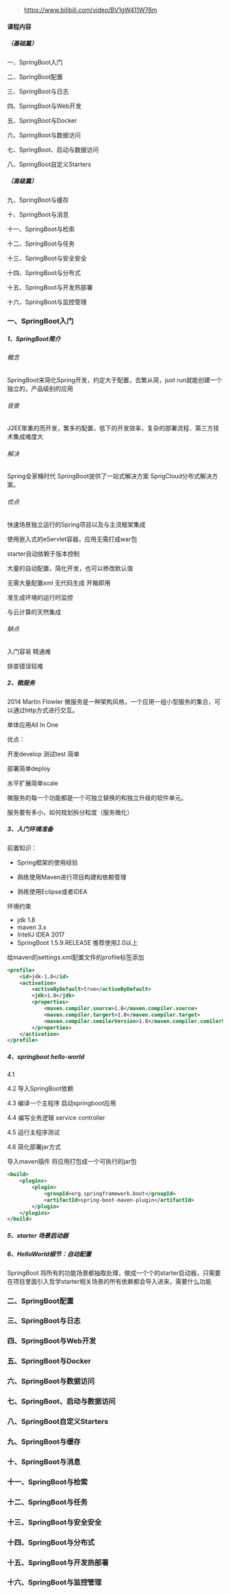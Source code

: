 > https://www.bilibili.com/video/BV1gW411W76m

#### 课程内容

##### （基础篇）

一、SpringBoot入门

二、SpringBoot配置

三、SpringBoot与日志

四、SpringBoot与Web开发

五、SpringBoot与Docker

六、SpringBoot与数据访问

七、SpringBoot、启动与数据访问

八、SpringBoot自定义Starters

##### （高级篇）

九、SpringBoot与缓存

十、SpringBoot与消息

十一、SpringBoot与检索

十二、SpringBoot与任务

十三、SpringBoot与安全安全

十四、SpringBoot与分布式

十五、SpringBoot与开发热部署

十六、SpringBoot与监控管理



### 一、SpringBoot入门

##### 1、SpringBoot简介

###### 概念

SpringBoot来简化Spring开发，约定大于配置，去繁从简，just run就能创建一个独立的，产品级别的应用

###### 背景

J2EE笨重的而开发，繁多的配置，低下的开发效率，复杂的部署流程、第三方技术集成难度大

###### 解决

Spring全家桶时代 SpringBoot提供了一站式解决方案 SprigCloud分布式解决方案。

###### 优点

快速场景独立运行的Spring项目以及与主流框架集成

使用嵌入式的eServlet容器，应用无需打成war包

starter自动依赖于版本控制

大量的自动配置，简化开发，也可以修改默认值

无需大量配置xml 无代码生成 开箱即用

准生成环境的运行时监控

与云计算的天然集成

###### 缺点

入门容易 精通难

排查错误较难

##### 2、微服务

2014 Martin Flowler 微服务是一种架构风格，一个应用一组小型服务的集合，可以通过http方式进行交互。

单体应用All In One

优点：

开发develop 测试test 简单

部署简单deploy

水平扩展简单scale

微服务的每一个功能都是一个可独立替换的和独立升级的软件单元。

服务要有多小，如何规划拆分粒度（服务微化）

##### 3、入门环境准备

前置知识：

- Spring框架的使用经验

- 熟练使用Maven进行项目构建和依赖管理
- 熟练使用Eclipse或者IDEA

环境约束

- jdk 1.8
- maven 3.x
- IntellJ IDEA 2017
- SpringBoot 1.5.9.RELEASE  推荐使用2.0以上

给maven的settings.xml配置文件的profile标签添加

```xml
<profile>
    <id>jdk-1.8</id>
    <activation>
        <activeByDefault>true</activeByDefault>
        <jdk>1.8</jdk>
        <properties>
        	<maven.compiler.source>1.8</maven.compiler.source>
           	<maven.compiler.targert>1.8</maven.compiler.target>
           	<maven.compiler.comilerVersion>1.8</maven.compiler.comilerVersion>
        </properties>
    </activation>
</profile>
```

##### 4、springboot hello-world

4.1 

4.2 导入SpringBoot依赖

4.3 编译一个主程序 启动springboot应用

4.4 编写业务逻辑 service controller

4.5 运行主程序测试

4.6 简化部署jar方式

导入maven插件 将应用打包成一个可执行的jar包

```xml
<build>
    <plugins>
    	<plugin>  
            <groupId>org.springframework.boot</groupId>  
            <artifactId>spring-boot-maven-plugin</artifactId>             
        </plugin>  
    </plugins>
</build>
```

##### 5、starter 场景启动器

##### 6、HelloWorld细节：自动配置

SpringBoot 将所有的功能场景都抽取处理，做成一个个的starter启动器，只需要在项目里面引入哲学starter相关场景的所有依赖都会导入进来，需要什么功能

### 二、SpringBoot配置

### 三、SpringBoot与日志

### 四、SpringBoot与Web开发

### 五、SpringBoot与Docker

### 六、SpringBoot与数据访问

### 七、SpringBoot、启动与数据访问

### 八、SpringBoot自定义Starters

### 九、SpringBoot与缓存

### 十、SpringBoot与消息

### 十一、SpringBoot与检索

### 十二、SpringBoot与任务

### 十三、SpringBoot与安全安全

### 十四、SpringBoot与分布式

### 十五、SpringBoot与开发热部署

###  十六、SpringBoot与监控管理
